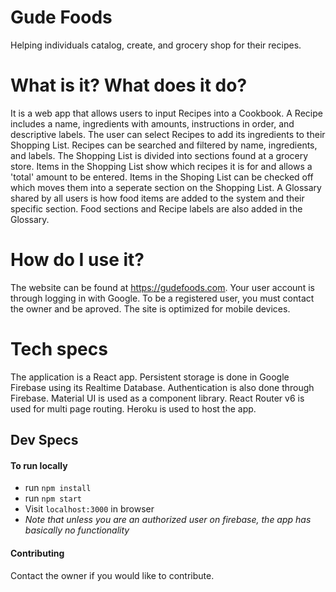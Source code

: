 # Gude Foods

Helping individuals catalog, create, and grocery shop for their recipes.

# What is it? What does it do?

It is a web app that allows users to input Recipes into a Cookbook. A Recipe includes a name, ingredients with amounts, instructions in order, and descriptive labels. The user can select Recipes to add its ingredients to their Shopping List. Recipes can be searched and filtered by name, ingredients, and labels. The Shopping List is divided into sections found at a grocery store. Items in the Shopping List show which recipes it is for and allows a 'total' amount to be entered. Items in the Shoping List can be checked off which moves them into a seperate section on the Shopping List. A Glossary shared by all users is how food items are added to the system and their specific section. Food sections and Recipe labels are also added in the Glossary.

# How do I use it?

The website can be found at https://gudefoods.com. Your user account is through logging in with Google. To be a registered user, you must contact the owner and be aproved. The site is optimized for mobile devices.

# Tech specs

The application is a React app. Persistent storage is done in Google Firebase using its Realtime Database. Authentication is also done through Firebase. Material UI is used as a component library. React Router v6 is used for multi page routing. Heroku is used to host the app.

## Dev Specs

#### To run locally

- run `npm install`
- run `npm start`
- Visit `localhost:3000` in browser
- _Note that unless you are an authorized user on firebase, the app has basically no functionality_

#### Contributing

Contact the owner if you would like to contribute.
